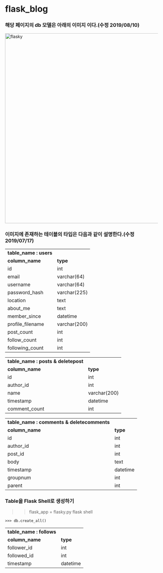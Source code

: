 # flask_blog

### 해당 페이지의 db 모델은 아래의 이미지 이다.(수정 2019/08/10)

<img width="624" alt="flasky" src="https://user-images.githubusercontent.com/48170295/62810346-9b534880-bb38-11e9-9163-88a5d29e7ddb.PNG">



### 이미지에 존재하는 테이블의 타입은 다음과 같이 설명한다.(수정 2019/07/17)

<table>
  <tr>
    <td><b>table_name : users</b></td>
  </tr>
  <tr>
    <td><b>column_name</b></td>
    <td><b>type</b></td>
  </tr>
  <tr>
   <td>id</td>
   <td>int</td>
  </tr>
  <tr>
   <td>email</td>
   <td>varchar(64)</td>
  </tr>
  <tr>
   <td>username</td>
   <td>varchar(64)</td>
  </tr>
  <tr>
   <td>password_hash</td>
   <td>varchar(225)</td>
  </tr>
  <tr>
   <td>location</td>
   <td>text</td>
  </tr>
  <tr>
   <td>about_me</td>
   <td>text</td>
  </tr>
  <tr>
   <td>member_since</td>
   <td>datetime</td>
  </tr>
  <tr>
   <td>profile_filename</td>
   <td>varchar(200)</td>
  </tr>
  <tr>
   <td>post_count</td>
   <td>int</td>
  </tr>
  <tr>
   <td>follow_count</td>
   <td>int</td>
  </tr>
  <tr>
   <td>following_count</td>
   <td>int</td>
  </tr>
</table>

<table>
  <tr>
    <td><b>table_name : posts & deletepost</b></td>
  </tr>
  <tr>
    <td><b>column_name</b></td>
    <td><b>type</b></td>
  </tr>
  <tr>
   <td>id</td>
   <td>int</td>
  </tr>
  <tr>
   <td>author_id</td>
   <td>int</td>
  </tr>
  <tr>
   <td>name</td>
   <td>varchar(200)</td>
  </tr>
  <tr>
   <td>timestamp</td>
   <td>datetime</td>
  </tr>
  <tr>
   <td>comment_count</td>
   <td>int</td>
  </tr>
</table>

<table>
  <tr>
    <td><b>table_name : comments & deletecomments</b></td>
  </tr>
  <tr>
    <td><b>column_name</b></td>
    <td><b>type</b></td>
  </tr>
  <tr>
   <td>id</td>
   <td>int</td>
  </tr>
  <tr>
   <td>author_id</td>
   <td>int</td>
  </tr>
  <tr>
   <td>post_id</td>
   <td>int</td>
  </tr>
  <tr>
   <td>body</td>
   <td>text</td>
  </tr>
  <tr>
   <td>timestamp</td>
   <td>datetime</td>
  </tr>
  <tr>
   <td>groupnum</td>
   <td>int</td>
  </tr>
  <tr>
   <td>parent</td>
   <td>int</td>
  </tr>
</table>

<table>
  <tr>
    <td><b>table_name : follows</b></td>
  </tr>
  <tr>
    <td><b>column_name</b></td>
    <td><b>type</b></td>
  </tr>
  <tr>
   <td>follower_id</td>
   <td>int</td>
  </tr>
  <tr>
   <td>followed_id</td>
   <td>int</td>
  </tr>
  <tr>
   <td>timestamp</td>
   <td>datetime</td>
  </tr
</table>



### Table을 Flask Shell로 생성하기
>> flask_app = flasky.py
>> flask shell

```
>>> db.create_all()
```
